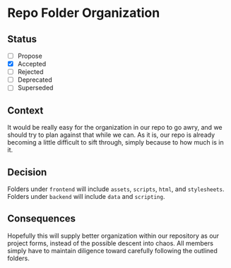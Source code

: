 
# Repo Folder Organization

## Status

- [ ] Propose
- [X] Accepted
- [ ] Rejected
- [ ] Deprecated
- [ ] Superseded

## Context

It would be really easy for the organization in our repo to go awry, and we should try to plan against that while we can. As it is, our repo is already becoming a little difficult to sift through, simply because to how much is in it. 


## Decision

Folders under `frontend` will include `assets`, `scripts`, `html`, and `stylesheets`. Folders under `backend` will include `data` and `scripting`.

## Consequences

Hopefully this will supply better organization within our repository as our project forms, instead of the possible descent into chaos. All members simply have to maintain diligence toward carefully following the outlined folders.
